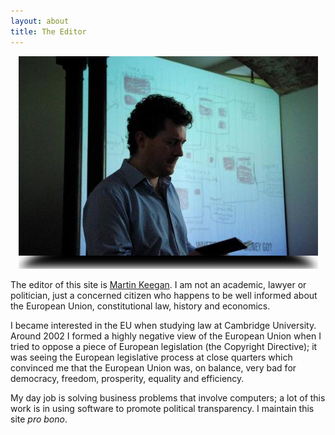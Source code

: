 ```yaml
---
layout: about
title: The Editor
---
```


<p align="center"><img src="/img/mk-shadowed.png" /></p>

The editor of this site is [Martin Keegan](http://mk.ucant.org). I am not
an academic, lawyer or politician, just a concerned citizen who happens to be
well informed about the European Union, constitutional law, history
and economics.

I became interested in the EU when studying law at Cambridge University.
Around 2002 I formed a highly negative view of the European Union when
I tried to oppose a piece of European legislation (the Copyright Directive);
it was seeing the European legislative process at close quarters
which convinced me that the European Union was, on balance, very bad
for democracy, freedom, prosperity, equality and efficiency.

My day job is solving business problems that involve computers; a lot
of this work is in using software to promote political transparency. I maintain
this site *pro bono*.
